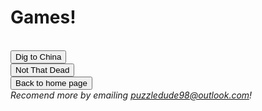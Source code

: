 <html>
<h1>Games!</h1>
<br>
<button onclick="window.location.href = 'digtochina';">Dig to China</button>
<br>
<button onclick="window.location.href = 'not-that-dead';">Not That Dead</button>
<br>
<button onclick="window.location.href = 'index';">Back to home page</button>
<br>
<i>Recomend more by emailing <a href="mailto:puzzledude98@outlook.com?subject=Suggestion/Comment">puzzledude98@outlook.com</a>!
